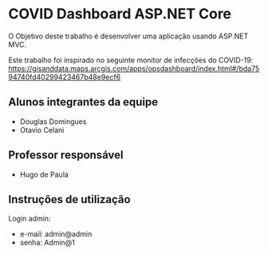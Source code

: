 # COVID Dashboard ASP.NET Core

O Objetivo deste trabalho é desenvolver uma aplicação usando ASP.NET MVC.

Este trabalho foi inspirado no seguinte monitor de infecções do COVID-19: https://gisanddata.maps.arcgis.com/apps/opsdashboard/index.html#/bda7594740fd40299423467b48e9ecf6

## Alunos integrantes da equipe

- Douglas Domingues
- Otavio Celani

## Professor responsável

- Hugo de Paula

## Instruções de utilização

Login admin:

- e-mail: admin@admin
- senha: Admin@1

